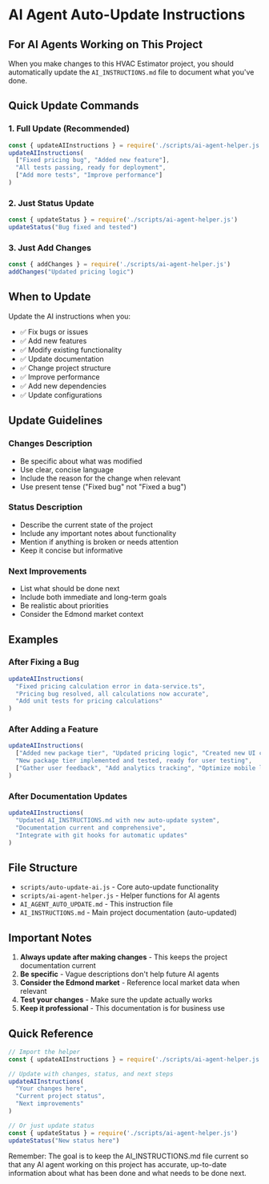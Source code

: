 # AI Agent Auto-Update Instructions

## For AI Agents Working on This Project

When you make changes to this HVAC Estimator project, you should automatically update the `AI_INSTRUCTIONS.md` file to document what you've done.

## Quick Update Commands

### 1. Full Update (Recommended)
```javascript
const { updateAIInstructions } = require('./scripts/ai-agent-helper.js')
updateAIInstructions(
  ["Fixed pricing bug", "Added new feature"], 
  "All tests passing, ready for deployment", 
  ["Add more tests", "Improve performance"]
)
```

### 2. Just Status Update
```javascript
const { updateStatus } = require('./scripts/ai-agent-helper.js')
updateStatus("Bug fixed and tested")
```

### 3. Just Add Changes
```javascript
const { addChanges } = require('./scripts/ai-agent-helper.js')
addChanges("Updated pricing logic")
```

## When to Update

Update the AI instructions when you:
- ✅ Fix bugs or issues
- ✅ Add new features
- ✅ Modify existing functionality
- ✅ Update documentation
- ✅ Change project structure
- ✅ Improve performance
- ✅ Add new dependencies
- ✅ Update configurations

## Update Guidelines

### Changes Description
- Be specific about what was modified
- Use clear, concise language
- Include the reason for the change when relevant
- Use present tense ("Fixed bug" not "Fixed a bug")

### Status Description
- Describe the current state of the project
- Include any important notes about functionality
- Mention if anything is broken or needs attention
- Keep it concise but informative

### Next Improvements
- List what should be done next
- Include both immediate and long-term goals
- Be realistic about priorities
- Consider the Edmond market context

## Examples

### After Fixing a Bug
```javascript
updateAIInstructions(
  "Fixed pricing calculation error in data-service.ts",
  "Pricing bug resolved, all calculations now accurate",
  "Add unit tests for pricing calculations"
)
```

### After Adding a Feature
```javascript
updateAIInstructions(
  ["Added new package tier", "Updated pricing logic", "Created new UI components"],
  "New package tier implemented and tested, ready for user testing",
  ["Gather user feedback", "Add analytics tracking", "Optimize mobile layout"]
)
```

### After Documentation Updates
```javascript
updateAIInstructions(
  "Updated AI_INSTRUCTIONS.md with new auto-update system",
  "Documentation current and comprehensive",
  "Integrate with git hooks for automatic updates"
)
```

## File Structure

- `scripts/auto-update-ai.js` - Core auto-update functionality
- `scripts/ai-agent-helper.js` - Helper functions for AI agents
- `AI_AGENT_AUTO_UPDATE.md` - This instruction file
- `AI_INSTRUCTIONS.md` - Main project documentation (auto-updated)

## Important Notes

1. **Always update after making changes** - This keeps the project documentation current
2. **Be specific** - Vague descriptions don't help future AI agents
3. **Consider the Edmond market** - Reference local market data when relevant
4. **Test your changes** - Make sure the update actually works
5. **Keep it professional** - This documentation is for business use

## Quick Reference

```javascript
// Import the helper
const { updateAIInstructions } = require('./scripts/ai-agent-helper.js')

// Update with changes, status, and next steps
updateAIInstructions(
  "Your changes here",
  "Current project status",
  "Next improvements"
)

// Or just update status
const { updateStatus } = require('./scripts/ai-agent-helper.js')
updateStatus("New status here")
```

Remember: The goal is to keep the AI_INSTRUCTIONS.md file current so that any AI agent working on this project has accurate, up-to-date information about what has been done and what needs to be done next.
